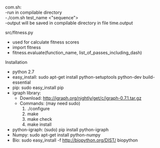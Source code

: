 com.sh:  
-run in compilable directory  
-./com.sh test_name <"sequence">  
-output will be saved in compilable directory in file time.output

src/fitness.py
- used for calculate fitness scores
- import fitness
- fitness.evaluate(function_name, list_of_passes_including_dash)

Installation
- python 2.7
- easy_install: sudo apt-get install python-setuptools python-dev build-essential 
- pip: sudo easy_install pip 
- igraph library:
  - Download: http://igraph.org/nightly/get/c/igraph-0.7.1.tar.gz
  - Commands: (may need sudo)
      1. ./configure
      2. make
      3. make check
      4. make install
- python-igraph: (sudo) pip install python-igraph
- Numpy: sudo apt-get install python-numpy
- Bio: sudo easy_install -f http://biopython.org/DIST/ biopython
